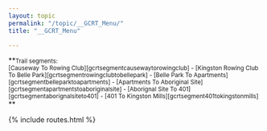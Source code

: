 ```yaml
---
layout: topic
permalink: "/topic/__GCRT_Menu/"
title: "__GCRT_Menu"

---
```


<p class="info">**<small>Trail segments:<br>[Causeway To Rowing Club][gcrtsegmentcausewaytorowingclub] - [Kingston Rowing Club To Belle Park][gcrtsegmentrowingclubtobellepark] - [Belle Park To Apartments][gcrtsegmentbelleparktoapartments] - [Apartments To Aboriginal Site][gcrtsegmentapartmentstoaboriginalsite] - [Aborignal Site To 401][gcrtsegmentaborignalsiteto401] - [401 To Kingston Mills][gcrtsegment401tokingstonmills] </small>**</p>

{% include routes.html %}
